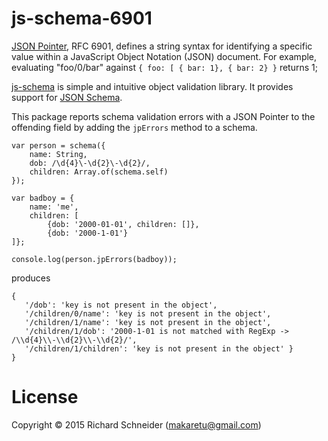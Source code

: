 # js-schema-6901

[JSON Pointer](http://www.rfc-base.org/txt/rfc-6901.txt), RFC 6901, defines a string syntax for identifying a specific value within a JavaScript Object Notation (JSON) document.  For example, evaluating "foo/0/bar" against `{ foo: [ { bar: 1}, { bar: 2} }` returns 1;

[js-schema](https://www.npmjs.com/package/js-schema) is simple and intuitive object validation library.  It provides support for [JSON Schema](http://json-schema.org/).

This package reports schema validation errors with a JSON Pointer to the offending field by adding the `jpErrors` method to a schema.

````
var person = schema({
    name: String,
    dob: /\d{4}\-\d{2}\-\d{2}/,
    children: Array.of(schema.self)
});

var badboy = {
    name: 'me', 
    children: [
        {dob: '2000-01-01', children: []}, 
		{dob: '2000-1-01'}
]};

console.log(person.jpErrors(badboy));
````

produces

````
{ 
   '/dob': 'key is not present in the object',
   '/children/0/name': 'key is not present in the object',
   '/children/1/name': 'key is not present in the object',
   '/children/1/dob': '2000-1-01 is not matched with RegExp -> /\\d{4}\\-\\d{2}\\-\\d{2}/',
   '/children/1/children': 'key is not present in the object' }
}
````

# License
Copyright © 2015 Richard Schneider (makaretu@gmail.com)
